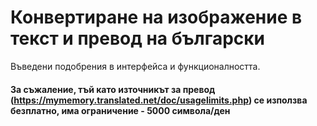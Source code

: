 # Конвертиране на изображение в текст и превод на български

Въведени подобрения в интерфейса и функционалността.



#### За съжаление, тъй като източникът за превод (https://mymemory.translated.net/doc/usagelimits.php) се използва безплатно, има ограничение - 5000 символа/ден
